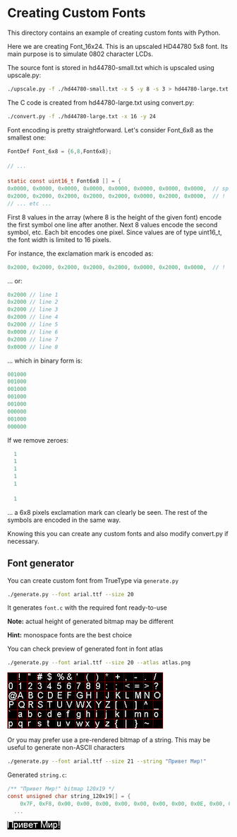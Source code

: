 # Creating Custom Fonts

This directory contains an example of creating custom fonts with Python.

Here we are creating Font_16x24. This is an upscaled HD44780 5x8 font.
Its main purpose is to simulate 0802 character LCDs.

The source font is stored in hd44780-small.txt which is upscaled using
upscale.py:

```bash
./upscale.py -f ./hd44780-small.txt -x 5 -y 8 -s 3 > hd44780-large.txt
```

The C code is created from hd44780-large.txt using convert.py:

```bash
./convert.py -f ./hd44780-large.txt -x 16 -y 24
```

Font encoding is pretty straightforward. Let's consider Font_6x8 as the smallest
one:

```c
FontDef Font_6x8 = {6,8,Font6x8};

// ...

static const uint16_t Font6x8 [] = {
0x0000, 0x0000, 0x0000, 0x0000, 0x0000, 0x0000, 0x0000, 0x0000,  // sp
0x2000, 0x2000, 0x2000, 0x2000, 0x2000, 0x0000, 0x2000, 0x0000,  // !
// ... etc ...
```

First 8 values in the array (where 8 is the height of the given font) encode
the first symbol one line after another. Next 8 values encode the second symbol,
etc. Each bit encodes one pixel. Since values are of type uint16_t, the font
width is limited to 16 pixels.

For instance, the exclamation mark is encoded as:

```c
0x2000, 0x2000, 0x2000, 0x2000, 0x2000, 0x0000, 0x2000, 0x0000,  // !

```

... or:

```c
0x2000 // line 1
0x2000 // line 2
0x2000 // line 3
0x2000 // line 4
0x2000 // line 5
0x0000 // line 6
0x2000 // line 7
0x0000 // line 8
```

... which in binary form is:

```c
001000
001000
001000
001000
001000
000000
001000
000000
```

If we remove zeroes:

```c
  1
  1
  1
  1
  1

  1

```

... a 6x8 pixels exclamation mark can clearly be seen. The rest of the symbols
are encoded in the same way.

Knowing this you can create any custom fonts and also modify convert.py
if necessary.

## Font generator

You can create custom font from TrueType via `generate.py`

```bash
./generate.py --font arial.ttf --size 20
```

It generates `font.c` with the required font ready-to-use

**Note:** actual height of generated bitmap may be different

**Hint:** monospace fonts are the best choice

You can check preview of generated font in font atlas

```bash
./generate.py --font arial.ttf --size 20 --atlas atlas.png
```

![Font atlas](atlas.png)

Or you may prefer use a pre-rendered bitmap of a string. This may be useful to generate non-ASCII characters

```bash
./generate.py --font arial.ttf --size 21 --string "Привет Мир!"
```

Generated `string.c`:

```c
/** "Привет Мир!" bitmap 120x19 */
const unsigned char string_120x19[] = {
    0x7F, 0xF8, 0x00, 0x00, 0x00, 0x00, 0x00, 0x00, 0x00, 0x0E, 0x00, 0xE0,
  ...
```

![Pre-rendered string](string.png)
